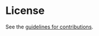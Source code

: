 # License

See the
[guidelines for contributions](https://github.com/gselander/lake-ta-hint/blob/main/CONTRIBUTING.md).
